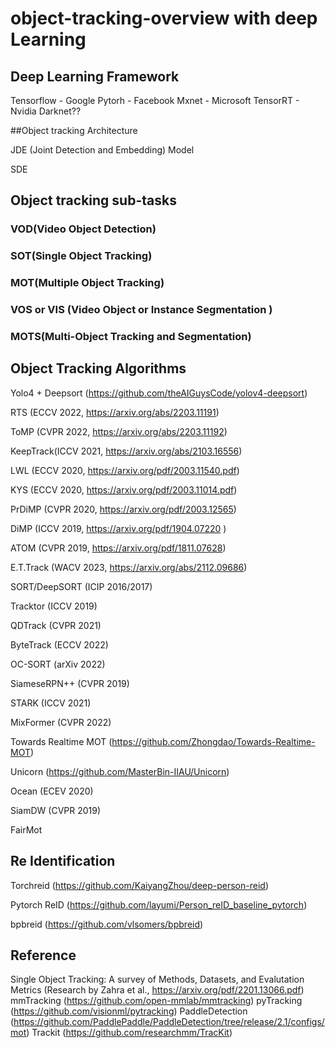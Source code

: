 # object-tracking-overview with deep Learning



## Deep Learning Framework

Tensorflow - Google
Pytorh - Facebook
Mxnet - Microsoft
TensorRT - Nvidia
Darknet??

##Object tracking Architecture

JDE (Joint Detection and Embedding) Model

SDE 

## Object tracking sub-tasks

### VOD(Video Object Detection) 

### SOT(Single Object Tracking)

### MOT(Multiple Object Tracking)

### VOS or VIS (Video Object or Instance Segmentation )

### MOTS(Multi-Object Tracking and Segmentation)


## Object Tracking Algorithms

Yolo4 + Deepsort (https://github.com/theAIGuysCode/yolov4-deepsort)

RTS (ECCV 2022, https://arxiv.org/abs/2203.11191)

ToMP (CVPR 2022, https://arxiv.org/abs/2203.11192)

KeepTrack(ICCV 2021, https://arxiv.org/abs/2103.16556)

LWL (ECCV 2020, https://arxiv.org/pdf/2003.11540.pdf)

KYS (ECCV 2020, https://arxiv.org/pdf/2003.11014.pdf)

PrDiMP (CVPR 2020, https://arxiv.org/pdf/2003.12565)

DiMP (ICCV 2019, https://arxiv.org/pdf/1904.07220 )

ATOM (CVPR 2019, https://arxiv.org/pdf/1811.07628)

E.T.Track (WACV 2023, https://arxiv.org/abs/2112.09686)

SORT/DeepSORT (ICIP 2016/2017)

Tracktor (ICCV 2019)

QDTrack (CVPR 2021)

ByteTrack (ECCV 2022)

OC-SORT (arXiv 2022)

SiameseRPN++ (CVPR 2019)

STARK (ICCV 2021)
 
MixFormer (CVPR 2022)

Towards Realtime MOT (https://github.com/Zhongdao/Towards-Realtime-MOT)

Unicorn (https://github.com/MasterBin-IIAU/Unicorn)

Ocean (ECEV 2020)

SiamDW (CVPR 2019)

FairMot 


## Re Identification

Torchreid (https://github.com/KaiyangZhou/deep-person-reid)

Pytorch ReID (https://github.com/layumi/Person_reID_baseline_pytorch)

bpbreid (https://github.com/vlsomers/bpbreid)


## Reference

Single Object Tracking: A survey of Methods, Datasets, and Evalutation Metrics (Research by Zahra et al., https://arxiv.org/pdf/2201.13066.pdf)
mmTracking (https://github.com/open-mmlab/mmtracking)
pyTracking (https://github.com/visionml/pytracking)
PaddleDetection (https://github.com/PaddlePaddle/PaddleDetection/tree/release/2.1/configs/mot)
Trackit (https://github.com/researchmm/TracKit)
